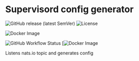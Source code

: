 # Supervisord config generator

![GitHub release (latest SemVer)](https://img.shields.io/github/v/release/agios-ierodromos/super-config) ![License](https://img.shields.io/github/license/agios-ierodromos/super-config?style=social)

![Docker Image](https://img.shields.io/badge/%20-ghcr.io%2Fagios--ierodromos%2Fsuper--config%3Alatest-blue?logo=docker&labelColor=gray&logoColor=white)

![GitHub Workflow Status](https://img.shields.io/github/actions/workflow/status/agios-ierodromos/super-config/main-merge-ci.yml?label=Tests)
[![Docker Image](https://img.shields.io/github/actions/workflow/status/agios-ierodromos/super-config/docker-publish.yml?label=Docker+Image)

Listens nats.io topic and generates config
